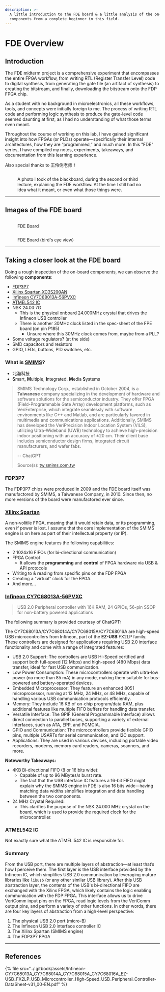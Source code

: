 ```yaml
---
description: >-
  A little introduction to the FDE board & a little analysis of the on-board
  components from a complete beginner in this field.
---
```


# FDE Overview

## Introduction

The FDE midterm project is a comprehensive experiment that encompasses the entire FPGA workflow, from writing RTL (Register Transfer Level) code to digital synthesis, from generating the gate file (an artifact of synthesis) to creating the bitstream, and finally, downloading the bitstream onto the FDP FPGA chip.

As a student with no background in microelectronics, all these workflows, tools, and concepts were initially foreign to me. The process of writing RTL code and performing logic synthesis to produce the gate-level code seemed daunting at first, as I had no understanding of what those terms even meant.

Throughout the course of working on this lab, I have gained significant insight into how FPGAs (or PLDs) operate—specifically their internal architectures, how they are “programmed,” and much more. In this "FDE" series, I have compiled my notes, experiments, takeaways, and documentation from this learning experience.

Also special thanks to 王伶俐老师！

<figure><img src="../.gitbook/assets/FDE_FLOW.JPG" alt=""><figcaption><p>A photo I took of the blackboard, during the second or third lecture, explaining the FDE workflow. At the time I still had no idea what it meant, or even what those things were.</p></figcaption></figure>

***

## Images of the FDE board

<div><figure><img src="../.gitbook/assets/1.JPG" alt=""><figcaption><p>FDE Board</p></figcaption></figure> <figure><img src="../.gitbook/assets/2.JPG" alt=""><figcaption><p>FDE Board (bird's eye view)</p></figcaption></figure></div>

***

## Taking a closer look at the FDE board

Doing a rough inspection of the on-board components, we can observe the following **components**:

* [FDP3P7](fde-overview.md#fdp3p7)&#x20;
* [Xilinx Spartan XC3S200AN](fde-overview.md#xilinx-spartan)
* [Infineon CY7C68013A-56PVXC](fde-overview.md#infineon-cy7c68013a-56pvxc)
* [ATMEL542 IC](fde-overview.md#atmel542-ic)
* NSK 24.00 7G
  * This is the physical onboard 24.000MHz crystal that drives the Infineon USB controller
  * There is another 30MHz clock listed in the spec-sheet of the FPE board (on pin P185)
    * Unsure where this 30MHz clock comes from, maybe from a PLL?
* Some voltage regulators? (at the side)
* SMD capacitors and resistors
* GPIO, LEDs, buttons, PID switches, etc.

### What is [SMIMS](https://tw.smims.com.tw/)?

* 北瀚科技
* **S**mart, **M**ultiple, **I**ntegrated. **M**edia **S**ystems

> ​SMIMS Technology Corp., established in October 2004, is a **Taiwanese** company specializing in the development of hardware and software solutions for the semiconductor industry. They offer FPGA (Field-Programmable Gate Array) development platforms, such as VeriEnterprise, which integrate seamlessly with software environments like C++ and Matlab, and are particularly favored in multimedia and communications applications. Additionally, SMIMS has developed the VeriPrecision Indoor Location System (VILS), utilizing Ultra-Wideband (UWB) technology to achieve high-precision indoor positioning with an accuracy of ±20 cm. Their client base includes semiconductor design firms, integrated circuit manufacturers, and wafer fabs.
>
> \-- ChatGPT
>
> Source(s): [tw.smims.com.tw](https://tw.smims.com.tw/index.php?active=AboutUs\&utm_source=chatgpt.com)

### FDP3P7

The FDP3P7 chips were produced in 2009 and the FDE board itself was manufactored by SMIMS, a Taiwanese Company, in 2010. Since then, no more versions of the board were manufactored ever since.

### [Xilinx Spartan](https://chrome-extension/efaidnbmnnnibpcajpcglclefindmkaj/https://www.xilinx.com/publications/prod_mktg/pn002011.pdf)

A non-volitile FPGA, meaning that it would retain data, or its programming, even if power is lost. I assume that the core implementation of the SMIMS engine is on here as part of their intellectual property (or IP).

The SMIMS engine features the following capabilities:

* 2 1024x16 FIFOs (for bi-directional communication)
* FPGA Control
  * It allows the **programming** and **control** of FPGA hardware via USB & API protocols
* Writing to & reading from specific pins on the FDP FPGA
* Creating a "virtual" clock for the FPGA
* And more...

### [Infineon CY7C68013A-56PVXC](https://www.infineon.com/cms/en/product/universal-serial-bus/usb-2.0-peripheral-controllers/ez-usb-fx2lp-fx2g2-usb-2.0-peripheral-controller/cy7c68013a-56pvxc/)

> USB 2.0 Peripheral controller with 16K RAM, 24 GPIOs, 56-pin SSOP for non-battery powered applications

The following summary is provided courtesy of ChatGPT:

The CY7C68013A/CY7C68014A/CY7C68015A/CY7C68016A are high-speed USB microcontrollers from Infineon, part of the **EZ-USB** FX2LP family. These controllers are designed for applications requiring USB 2.0 interface functionality and come with a range of integrated features:

* USB 2.0 Support: The controllers are USB Hi-Speed certified and support both full-speed (12 Mbps) and high-speed (480 Mbps) data transfer, ideal for fast USB communication.
* Low Power Consumption: These microcontrollers operate with ultra-low power (no more than 85 mA) in any mode, making them suitable for bus-powered and battery-operated devices.
* Embedded Microprocessor: They feature an enhanced 8051 microprocessor, running at 12 MHz, 24 MHz, or 48 MHz, capable of handling various USB communication protocols efficiently.
* Memory: They include 16 KB of on-chip program/data RAM, plus additional features like multiple FIFO buffers for handling data transfer.
* Versatile Interface: The GPIF (General Programmable Interface) allows direct connection to parallel buses, supporting a variety of external interfaces, such as ATA, EPP, and PCMCIA.
* GPIO and Communication: The microcontrollers provide flexible GPIO pins, multiple USARTs for serial communication, and I2C support.
* Applications: They are used in various devices, including portable video recorders, modems, memory card readers, cameras, scanners, and more.

**Noteworthy Takeaways:**

* 4KB Bi-directional FIFO (8 or 16 bits wide):
  * Capable of up to 96 MBytes/s burst rate.
  * The fact that the USB interface IC features a 16-bit FIFO might explain why the SMIMS engine in FDE is also 16 bits wide—having matching data widths simplifies integration and data handling between the two components.
* 24 MHz Crystal Required:
  * This clarifies the purpose of the NSK 24.000 MHz crystal on the board, which is used to provide the required clock for the microcontroller.

### ATMEL542 IC

Not exactly sure what the ATMEL 542 IC is responsible for.

### Summary

From the USB port, there are multiple layers of abstraction—at least that’s how I perceive them. The first layer is the USB interface provided by the Infineon IC, which simplifies USB 2.0 communication by leveraging mature libraries like `libusb` (or any other similar USB library). After this USB abstraction layer, the contents of the USB's bi-directional FIFO are exchanged with the Xilinx FPGA, which likely contains the logic enabling communication with the FDP FPGA. This interface allows us to drive VeriComm input pins on the FPGA, read logic levels from the VeriComm output pins, and perform a variety of other functions. In other words, there are four key layers of abstraction from a high-level perspective:

1. The physical USB 2.0 port (micro-B)
2. The Infineon USB 2.0 interface controller IC
3. The Xilinx Spartan (SMIMS engine)
4. The FDP3P7 FPGA

***

## References

{% file src="../.gitbook/assets/Infineon-CY7C68013A_CY7C68014A_CY7C68015A_CY7C68016A_EZ-USB_FX2LP_USB_Microcontroller_High-Speed_USB_Peripheral_Controller-DataSheet-v31_00-EN.pdf" %}

